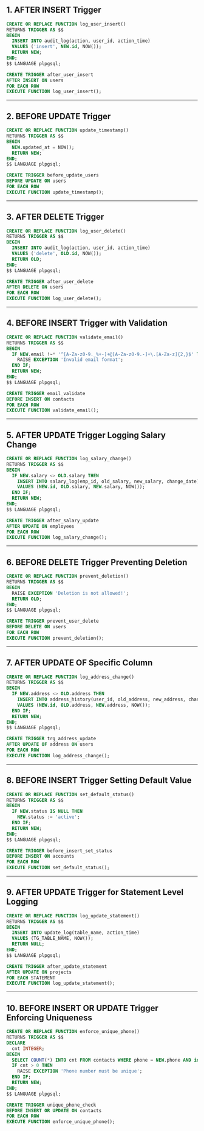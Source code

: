 
## 1. AFTER INSERT Trigger

```sql
CREATE OR REPLACE FUNCTION log_user_insert()
RETURNS TRIGGER AS $$
BEGIN
  INSERT INTO audit_log(action, user_id, action_time)
  VALUES ('insert', NEW.id, NOW());
  RETURN NEW;
END;
$$ LANGUAGE plpgsql;

CREATE TRIGGER after_user_insert
AFTER INSERT ON users
FOR EACH ROW
EXECUTE FUNCTION log_user_insert();
```

---

## 2. BEFORE UPDATE Trigger

```sql
CREATE OR REPLACE FUNCTION update_timestamp()
RETURNS TRIGGER AS $$
BEGIN
  NEW.updated_at = NOW();
  RETURN NEW;
END;
$$ LANGUAGE plpgsql;

CREATE TRIGGER before_update_users
BEFORE UPDATE ON users
FOR EACH ROW
EXECUTE FUNCTION update_timestamp();
```

---

## 3. AFTER DELETE Trigger

```sql
CREATE OR REPLACE FUNCTION log_user_delete()
RETURNS TRIGGER AS $$
BEGIN
  INSERT INTO audit_log(action, user_id, action_time)
  VALUES ('delete', OLD.id, NOW());
  RETURN OLD;
END;
$$ LANGUAGE plpgsql;

CREATE TRIGGER after_user_delete
AFTER DELETE ON users
FOR EACH ROW
EXECUTE FUNCTION log_user_delete();
```

---

## 4. BEFORE INSERT Trigger with Validation

```sql
CREATE OR REPLACE FUNCTION validate_email()
RETURNS TRIGGER AS $$
BEGIN
  IF NEW.email !~* '^[A-Za-z0-9._%+-]+@[A-Za-z0-9.-]+\.[A-Za-z]{2,}$' THEN
    RAISE EXCEPTION 'Invalid email format';
  END IF;
  RETURN NEW;
END;
$$ LANGUAGE plpgsql;

CREATE TRIGGER email_validate
BEFORE INSERT ON contacts
FOR EACH ROW
EXECUTE FUNCTION validate_email();
```

---

## 5. AFTER UPDATE Trigger Logging Salary Change

```sql
CREATE OR REPLACE FUNCTION log_salary_change()
RETURNS TRIGGER AS $$
BEGIN
  IF NEW.salary <> OLD.salary THEN
    INSERT INTO salary_log(emp_id, old_salary, new_salary, change_date)
    VALUES (NEW.id, OLD.salary, NEW.salary, NOW());
  END IF;
  RETURN NEW;
END;
$$ LANGUAGE plpgsql;

CREATE TRIGGER after_salary_update
AFTER UPDATE ON employees
FOR EACH ROW
EXECUTE FUNCTION log_salary_change();
```

---

## 6. BEFORE DELETE Trigger Preventing Deletion

```sql
CREATE OR REPLACE FUNCTION prevent_deletion()
RETURNS TRIGGER AS $$
BEGIN
  RAISE EXCEPTION 'Deletion is not allowed!';
  RETURN OLD;
END;
$$ LANGUAGE plpgsql;

CREATE TRIGGER prevent_user_delete
BEFORE DELETE ON users
FOR EACH ROW
EXECUTE FUNCTION prevent_deletion();
```

---

## 7. AFTER UPDATE OF Specific Column

```sql
CREATE OR REPLACE FUNCTION log_address_change()
RETURNS TRIGGER AS $$
BEGIN
  IF NEW.address <> OLD.address THEN
    INSERT INTO address_history(user_id, old_address, new_address, changed_at)
    VALUES (NEW.id, OLD.address, NEW.address, NOW());
  END IF;
  RETURN NEW;
END;
$$ LANGUAGE plpgsql;

CREATE TRIGGER trg_address_update
AFTER UPDATE OF address ON users
FOR EACH ROW
EXECUTE FUNCTION log_address_change();
```

---

## 8. BEFORE INSERT Trigger Setting Default Value

```sql
CREATE OR REPLACE FUNCTION set_default_status()
RETURNS TRIGGER AS $$
BEGIN
  IF NEW.status IS NULL THEN
    NEW.status := 'active';
  END IF;
  RETURN NEW;
END;
$$ LANGUAGE plpgsql;

CREATE TRIGGER before_insert_set_status
BEFORE INSERT ON accounts
FOR EACH ROW
EXECUTE FUNCTION set_default_status();
```

---

## 9. AFTER UPDATE Trigger for Statement Level Logging

```sql
CREATE OR REPLACE FUNCTION log_update_statement()
RETURNS TRIGGER AS $$
BEGIN
  INSERT INTO update_log(table_name, action_time)
  VALUES (TG_TABLE_NAME, NOW());
  RETURN NULL;
END;
$$ LANGUAGE plpgsql;

CREATE TRIGGER after_update_statement
AFTER UPDATE ON projects
FOR EACH STATEMENT
EXECUTE FUNCTION log_update_statement();
```

---

## 10. BEFORE INSERT OR UPDATE Trigger Enforcing Uniqueness

```sql
CREATE OR REPLACE FUNCTION enforce_unique_phone()
RETURNS TRIGGER AS $$
DECLARE
  cnt INTEGER;
BEGIN
  SELECT COUNT(*) INTO cnt FROM contacts WHERE phone = NEW.phone AND id <> COALESCE(NEW.id, -1);
  IF cnt > 0 THEN
    RAISE EXCEPTION 'Phone number must be unique';
  END IF;
  RETURN NEW;
END;
$$ LANGUAGE plpgsql;

CREATE TRIGGER unique_phone_check
BEFORE INSERT OR UPDATE ON contacts
FOR EACH ROW
EXECUTE FUNCTION enforce_unique_phone();
```